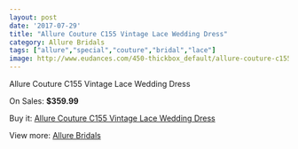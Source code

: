 ```yaml
---
layout: post
date: '2017-07-29'
title: "Allure Couture C155 Vintage Lace Wedding Dress"
category: Allure Bridals
tags: ["allure","special","couture","bridal","lace"]
image: http://www.eudances.com/450-thickbox_default/allure-couture-c155-vintage-lace-wedding-dress.jpg
---
```

Allure Couture C155 Vintage Lace Wedding Dress

On Sales: **$359.99**
<a href="https://www.eudances.com/en/allure-bridals/140-allure-couture-c155-vintage-lace-wedding-dress.html"><amp-img layout="responsive" width="600" height="600" src="//www.eudances.com/450-thickbox_default/allure-couture-c155-vintage-lace-wedding-dress.jpg" alt="Allure Couture C155 Vintage Lace Wedding Dress 0" /></a>
<a href="https://www.eudances.com/en/allure-bridals/140-allure-couture-c155-vintage-lace-wedding-dress.html"><amp-img layout="responsive" width="600" height="600" src="//www.eudances.com/452-thickbox_default/allure-couture-c155-vintage-lace-wedding-dress.jpg" alt="Allure Couture C155 Vintage Lace Wedding Dress 1" /></a>
<a href="https://www.eudances.com/en/allure-bridals/140-allure-couture-c155-vintage-lace-wedding-dress.html"><amp-img layout="responsive" width="600" height="600" src="//www.eudances.com/451-thickbox_default/allure-couture-c155-vintage-lace-wedding-dress.jpg" alt="Allure Couture C155 Vintage Lace Wedding Dress 2" /></a>

Buy it: [Allure Couture C155 Vintage Lace Wedding Dress](https://www.eudances.com/en/allure-bridals/140-allure-couture-c155-vintage-lace-wedding-dress.html "Allure Couture C155 Vintage Lace Wedding Dress")

View more: [Allure Bridals](https://www.eudances.com/en/2-allure-bridals "Allure Bridals")